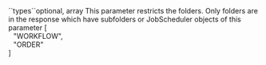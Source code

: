 <tr><td>``types``</td><td>optional, array</td>
<td>This parameter restricts the folders. Only folders are in the response which have subfolders or JobScheduler objects of this parameter</td>
<td> [
  <div style="padding-left:10px;">"WORKFLOW",</div>
  <div style="padding-left:10px;">"ORDER"</div>
   ]</td>
<td></td></tr>
